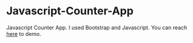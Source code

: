 # Javascript-Counter-App
Javascript Counter App. I used  Bootstrap and Javascript. 
You can reach [here](https://tansionline.github.io/Javascript-Counter-App/src/html/) to demo.
